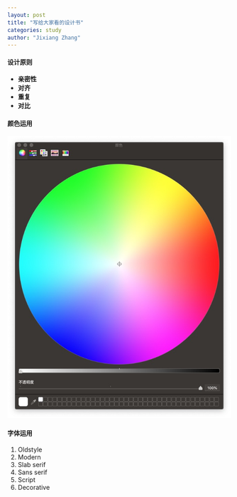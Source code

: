 ```yaml
---
layout: post
title: "写给大家看的设计书"
categories: study
author: "Jixiang Zhang"
---
```


#### 设计原则

- **亲密性**
- **对齐**
- **重复**
- **对比**

#### 颜色运用

![](/images/调色盘.jpg)

#### 字体运用

1. Oldstyle
2. Modern
3. Slab serif
4. Sans serif
5. Script
6. Decorative